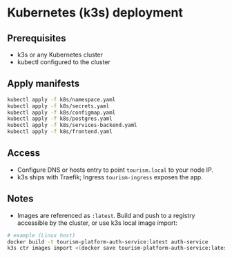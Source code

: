 # Kubernetes (k3s) deployment

## Prerequisites
- k3s or any Kubernetes cluster
- kubectl configured to the cluster

## Apply manifests
```bash
kubectl apply -f k8s/namespace.yaml
kubectl apply -f k8s/secrets.yaml
kubectl apply -f k8s/configmap.yaml
kubectl apply -f k8s/postgres.yaml
kubectl apply -f k8s/services-backend.yaml
kubectl apply -f k8s/frontend.yaml
```

## Access
- Configure DNS or hosts entry to point `tourism.local` to your node IP.
- k3s ships with Traefik; Ingress `tourism-ingress` exposes the app.

## Notes
- Images are referenced as `:latest`. Build and push to a registry accessible by the cluster, or use k3s local image import:
```bash
# example (Linux host)
docker build -t tourism-platform-auth-service:latest auth-service
k3s ctr images import <(docker save tourism-platform-auth-service:latest)
```
